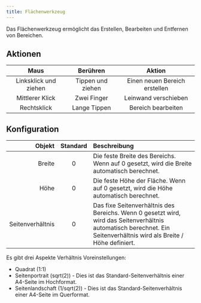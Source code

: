 ```yaml
---
title: Flächenwerkzeug
---
```


Das Flächenwerkzeug ermöglicht das Erstellen, Bearbeiten und Entfernen von Bereichen.

## Aktionen

|          Maus         |      Berühren     |             Aktion            |
| :-------------------: | :---------------: | :---------------------------: |
| Linksklick und ziehen | Tippen und ziehen | Einen neuen Bereich erstellen |
|    Mittlerer Klick    |    Zwei Finger    |      Leinwand verschieben     |
|      Rechtsklick      |    Lange Tippen   |       Bereich bearbeiten      |

## Konfiguration

|           Objekt | Standard | Beschreibung                                                                                                                                                                                                         |
| ---------------: | :------: | :------------------------------------------------------------------------------------------------------------------------------------------------------------------------------------------------------------------- |
|           Breite |     0    | Die feste Breite des Bereichs. Wenn auf 0 gesetzt, wird die Breite automatisch berechnet.                                                                                            |
|             Höhe |     0    | Die feste Höhe der Fläche. Wenn auf 0 gesetzt, wird die Höhe automatisch berechnet.                                                                                                  |
| Seitenverhältnis |     0    | Das fixe Seitenverhältnis des Bereichs. Wenn 0 gesetzt wird, wird das Seitenverhältnis automatisch berechnet. Ein Seitenverhältnis wird als Breite / Höhe definiert. |

Es gibt drei Aspekte Verhältnis Voreinstellungen:

- Quadrat (1:1)
- Seitenportrait (sqrt(2)) - Dies ist das Standard-Seitenverhältnis einer A4-Seite im Hochformat.
- Seitenlandschaft (1/sqrt(2)) - Dies ist das Standard-Seitenverhältnis einer A4-Seite im Querformat.

